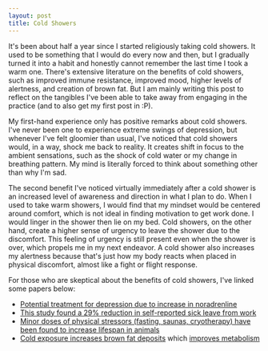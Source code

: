 ```yaml
---
layout: post
title: Cold Showers
---
```


It's been about half a year since I started religiously taking cold showers. It used to be something that I would do every now and then, but I gradually turned it into a habit and honestly cannot remember the last time I took a warm one. There's extensive literature on the benefits of cold showers, such as improved immune resistance, improved mood, higher levels of alertness, and creation of brown fat. But I am mainly writing this post to reflect on the tangibles I've been able to take away from engaging in the practice (and to also get my first post in :P).

My first-hand experience only has positive remarks about cold showers. I've never been one to experience extreme swings of depression, but whenever I've felt gloomier than usual, I've noticed that cold showers would, in a way, shock me back to reality. It creates shift in focus to the ambient sensations, such as the shock of cold water or my change in breathing pattern. My mind is literally forced to think about something other than why I'm sad.

The second benefit I've noticed virtually immediately after a cold shower is an increased level of awareness and direction in what I plan to do. When I used to take warm showers, I would find that my mindset would be centered around comfort, which is not ideal in finding motivation to get work done. I would linger in the shower then lie on my bed. Cold showers, on the other hand, create a higher sense of urgency to leave the shower due to the discomfort. This feeling of urgency is still present even when the shower is over, which propels me in my next endeavor. A cold shower also increases my alertness because that's just how my body reacts when placed in physical discomfort, almost like a fight or flight response.

For those who are skeptical about the benefits of cold showers, I've linked some papers below:
- [Potential treatment for depression due to increase in noradrenline](https://www.sciencedirect.com/science/article/abs/pii/S030698770700566X)
- [This study found a 29% reduction in self-reported sick leave from work](https://www.ncbi.nlm.nih.gov/pmc/articles/PMC5025014/#pone.0161749.ref003)
- [Minor doses of physical stressors (fasting, saunas, cryotherapy) have been found to increase lifespan in animals](http://sageke.sciencemag.org/cgi/content/abstract/2005/26/nf49?view=abstract)
- [Cold exposure increases brown fat deposits](https://pubmed.ncbi.nlm.nih.gov/19401428/) which [improves metabolism](https://www.nih.gov/news-events/nih-research-matters/how-brown-fat-improves-metabolism#:~:text=Brown%20fat%20breaks%20down%20blood,fat%20builds%20up%20in%20obesity.)
